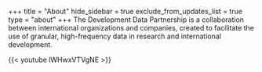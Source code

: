 +++
title = "About"
hide_sidebar = true
exclude_from_updates_list = true
type = "about"
+++
The Development Data Partnership is a collaboration between international organizations and companies, created to facilitate the use of granular, high-frequency data in research and international development.

{{< youtube lWHwxVTVgNE >}}
